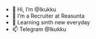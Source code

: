 - 👋 Hi, I’m @Ikukku
- 👀 I’m a Recruiter at Reasunta
- 💞️ Learning smth new everyday
- 📫 Telegram @Ikukku

<!---
Ikukku/Ikukku is a ✨ special ✨ repository because its `README.md` (this file) appears on your GitHub profile.
You can click the Preview link to take a look at your changes.
--->
